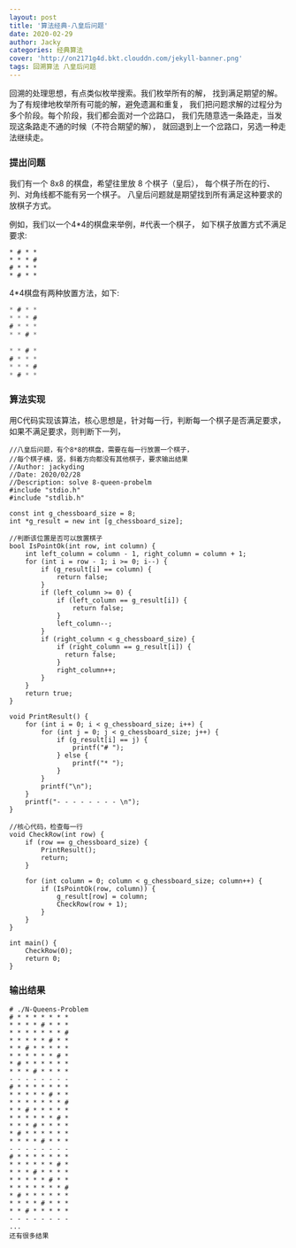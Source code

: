 ```yaml
---
layout: post
title: '算法经典-八皇后问题'
date: 2020-02-29
author: Jacky
categories: 经典算法
cover: 'http://on2171g4d.bkt.clouddn.com/jekyll-banner.png'
tags: 回溯算法 八皇后问题
---
```


回溯的处理思想，有点类似枚举搜索。我们枚举所有的解，
找到满足期望的解。为了有规律地枚举所有可能的解，避免遗漏和重复，
我们把问题求解的过程分为多个阶段。每个阶段，我们都会面对一个岔路口，
我们先随意选一条路走，当发现这条路走不通的时候（不符合期望的解），
就回退到上一个岔路口，另选一种走法继续走。

### 提出问题
我们有一个 8x8 的棋盘，希望往里放 8 个棋子（皇后），
每个棋子所在的行、列、对角线都不能有另一个棋子。
八皇后问题就是期望找到所有满足这种要求的放棋子方式。

例如，我们以一个4*4的棋盘来举例，#代表一个棋子，
如下棋子放置方式不满足要求:
```clike
* # * *
* * * #
# * * *
* # * *
```
4*4棋盘有两种放置方法，如下:
```css
* # * *
* * * #
# * * *
* * # *
```
```css
* * # *
# * * * 
* * * #
* # * *
```

### 算法实现
用C代码实现该算法，核心思想是，针对每一行，判断每一个棋子是否满足要求，
如果不满足要求，则判断下一列，
```clike
//八皇后问题，有个8*8的棋盘，需要在每一行放置一个棋子，
//每个棋子横，竖，斜着方向都没有其他棋子，要求输出结果
//Author: jackyding
//Date: 2020/02/28
//Description: solve 8-queen-probelm
#include "stdio.h"
#include "stdlib.h"

const int g_chessboard_size = 8;
int *g_result = new int [g_chessboard_size];

//判断该位置是否可以放置棋子
bool IsPointOk(int row, int column) {
    int left_column = column - 1, right_column = column + 1;
    for (int i = row - 1; i >= 0; i--) {
        if (g_result[i] == column) {
            return false;
        }
        if (left_column >= 0) {
            if (left_column == g_result[i]) {
                return false;
            }
            left_column--;
        }
        if (right_column < g_chessboard_size) {
            if (right_column == g_result[i]) {
              return false;
            }
            right_column++;
        }
    }
    return true;
}

void PrintResult() {
    for (int i = 0; i < g_chessboard_size; i++) {
        for (int j = 0; j < g_chessboard_size; j++) {
            if (g_result[i] == j) {
                printf("# ");
            } else {
                printf("* ");
            }
        }
        printf("\n");
    }
    printf("- - - - - - - - \n");
}

//核心代码，检查每一行
void CheckRow(int row) {
    if (row == g_chessboard_size) {
        PrintResult();
        return;
    }

    for (int column = 0; column < g_chessboard_size; column++) {
        if (IsPointOk(row, column)) {
            g_result[row] = column;
            CheckRow(row + 1);
        }
    }
}

int main() {
    CheckRow(0);
    return 0;
}
```

### 输出结果
```clike
# ./N-Queens-Problem
# * * * * * * *
* * * * # * * *
* * * * * * * #
* * * * * # * *
* * # * * * * *
* * * * * * # *
* # * * * * * *
* * * # * * * *
- - - - - - - -
# * * * * * * *
* * * * * # * *
* * * * * * * #
* * # * * * * *
* * * * * * # *
* * * # * * * *
* # * * * * * *
* * * * # * * *
- - - - - - - -
# * * * * * * *
* * * * * * # *
* * * # * * * *
* * * * * # * *
* * * * * * * #
* # * * * * * *
* * * * # * * *
* * # * * * * *
- - - - - - - -
...
还有很多结果
```
